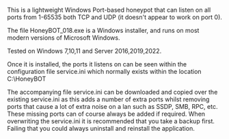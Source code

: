 This is a lightweight Windows Port-based honeypot that can listen on all ports from 1-65535 both TCP and UDP (it doesn't appear to work on port 0).

The file HoneyBOT_018.exe is a Windows installer, and runs on most modern versions of Microsoft Windows.

Tested on Windows 7,10,11 and Server 2016,2019,2022.

Once it is installed, the ports it listens on can be seen within the configuration file service.ini which normally exists within the location C:\HoneyBOT

The accompanying file  service.ini  can be downloaded and copied over the existing service.ini as this adds a number of extra ports whilst removing ports that cause a lot of extra noise on a lan such as SSDP, SMB, RPC, etc. These missing ports can of course always be added if required. When overwriting the service.ini it is recommended that you take a backup first. Failing that you could always uninstall and reinstall the application.
